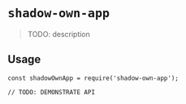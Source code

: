 # `shadow-own-app`

> TODO: description

## Usage

```
const shadowOwnApp = require('shadow-own-app');

// TODO: DEMONSTRATE API
```
